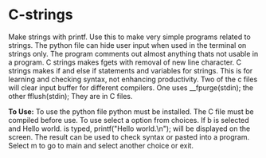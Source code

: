 # C-strings
Make strings with printf.
Use this to make very simple programs related to strings.
The python file can hide user input when used in the terminal on strings only.
The program comments out almost anything thats not usable in a program.
C strings  makes fgets with removal of new line character.
C strings makes if and else if statements and variables for strings.
This is for learning and checking syntax, not enhancing productivity.
Two of the c files will clear input buffer for different compilers.
One uses __fpurge(stdin); the other fflush(stdin); They are in C files.

**To Use:**
To use the python file python must be installed. The C file must be compiled
before use.
To use select a option from choices. If b is selected and Hello world. is typed,
printf("Hello world.\n"); will be displayed on the screen.
The result can be used to check syntax or pasted into a program.
Select m to go to main and select another choice or exit.

